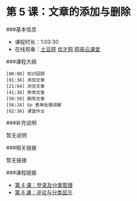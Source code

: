 第 5 课：文章的添加与删除
==========================

###基本信息

- 课程时长：1:03:30
- 在线观看：[土豆网](http://www.tudou.com/programs/view/g9q30NSRI8c/) [优才网](http://www.ucai.cn/course/chapter/87/3267/4800) [网易云课堂](http://study.163.com/course/courseLearn.htm?courseId=328001#/learn/video?lessonId=502075&courseId=328001)

###课程大纲

	[00:00] 知识回顾
	[01:38] 添加文章
	[21:04] 浏览文章
	[41:38] 修改文章
	[50:50] 删除文章
	[56:24] Go 表单处理讲解
	[62:36] 课堂作业
	
###补充说明

暂无说明

###相关链接

暂无链接

###课程链接

- [第 4 课：登录及分类管理](../lecture4/lecture4.md)
- [第 6 课：评论与分类显示](../lecture6/lecture6.md)